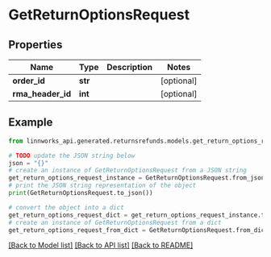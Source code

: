 # GetReturnOptionsRequest


## Properties

Name | Type | Description | Notes
------------ | ------------- | ------------- | -------------
**order_id** | **str** |  | [optional] 
**rma_header_id** | **int** |  | [optional] 

## Example

```python
from linnworks_api.generated.returnsrefunds.models.get_return_options_request import GetReturnOptionsRequest

# TODO update the JSON string below
json = "{}"
# create an instance of GetReturnOptionsRequest from a JSON string
get_return_options_request_instance = GetReturnOptionsRequest.from_json(json)
# print the JSON string representation of the object
print(GetReturnOptionsRequest.to_json())

# convert the object into a dict
get_return_options_request_dict = get_return_options_request_instance.to_dict()
# create an instance of GetReturnOptionsRequest from a dict
get_return_options_request_from_dict = GetReturnOptionsRequest.from_dict(get_return_options_request_dict)
```
[[Back to Model list]](../README.md#documentation-for-models) [[Back to API list]](../README.md#documentation-for-api-endpoints) [[Back to README]](../README.md)


